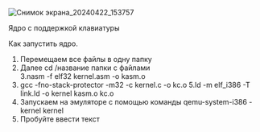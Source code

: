 ![Снимок экрана_20240422_153757](https://github.com/aleksandrashub/kernelWithKeyboard/assets/115869636/50cd24e5-4ce7-465a-bfe7-9d723cdc6abd)

Ядро с поддержкой клавиатуры

Как запустить ядро.
1. Перемещаем все файлы в одну папку
2. Далее cd /название папки с файлами\
3.nasm -f elf32 kernel.asm -o kasm.o
4. gcc -fno-stack-protector -m32 -c kernel.c -o kc.o
5.ld -m elf_i386 -T link.ld -o kernel kasm.o kc.o
6. Запускаем на эмуляторе с помощью команды qemu-system-i386 -kernel kernel
7. Пробуйте ввести текст
   
